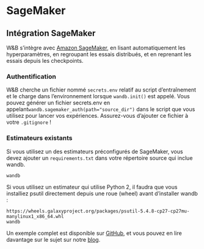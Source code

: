 # SageMaker

## Intégration SageMaker

W&B s’intègre avec [Amazon SageMaker](https://aws.amazon.com/sagemaker/), en lisant automatiquement les hyperparamètres, en regroupant les essais distribués, et en reprenant les essais depuis les checkpoints.

### Authentification

W&B cherche un fichier nommé `secrets.env` relatif au script d’entraînement et le charge dans l’environnement lorsque `wandb.init()` est appelé. Vous pouvez générer un fichier secrets.env en appelant`wandb.sagemaker_auth(path="source_dir")` dans le script que vous utilisez pour lancer vos expériences. Assurez-vous d’ajouter ce fichier à votre `.gitignore` !

###  Estimateurs existants

 Si vous utilisez un des estimateurs préconfigurés de SageMaker, vous devez ajouter un `requirements.txt` dans votre répertoire source qui inclue wandb.

```text
wandb
```

Si vous utilisez un estimateur qui utilise Python 2, il faudra que vous installiez psutil directement depuis une roue \(wheel\) avant d’installer wandb :

```text
https://wheels.galaxyproject.org/packages/psutil-5.4.8-cp27-cp27mu-manylinux1_x86_64.whl
wandb
```

Un exemple complet est disponible sur [GitHub](https://github.com/wandb/examples/tree/master/examples/pytorch/pytorch-cifar10-sagemaker), et vous pouvez en lire davantage sur le sujet sur notre [blog](https://www.wandb.com/blog/running-sweeps-with-sagemaker).

